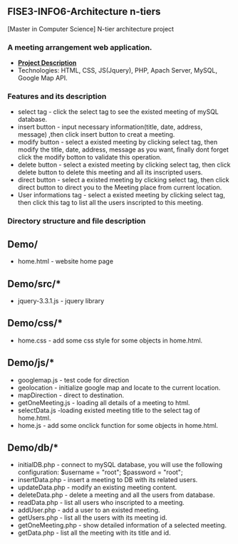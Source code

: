 ## FISE3-INFO6-Architecture n-tiers
[Master in Computer Science] N-tier architecture project

### A meeting arrangement web application.
* [**Project Description**](./docs/Sujet%20TD%20Architecture%202018-2019.pdf)
* Technologies: HTML, CSS, JS(Jquery), PHP, Apach Server, MySQL, Google Map API.

### Features and its description
* select tag - click the select tag to see the existed meeting of mySQL database.
* insert button - input necessary information(title, date, address, message) ,then click insert button to creat a meeting.
* modify button - select a existed meeting by clicking select tag, then modify the title, date, address, message as you want, finally dont forget click the modify botton to validate this operation.
* delete button - select a existed meeting by clicking select tag, then click delete button to delete this meeting and all its inscripted users.
* direct button - select a existed meeting by clicking select tag, then click direct button to direct you to the Meeting place from current location.
* User informations tag - select a existed meeting by clicking select tag, then click this tag to list all the users inscripted to this meeting.

### Directory structure and file description
## Demo/
* home.html - website home page

## Demo/src/*
* jquery-3.3.1.js - jquery library


## Demo/css/*
* home.css - add some css style for some objects in home.html.

## Demo/js/*
* googlemap.js - test code for direction 
* geolocation - initialize google map and locate to the current location.
* mapDirection - direct to destination.
* getOneMeeting.js - loading all details of a meeting to html.
* selectData.js -loading existed meeting title to the select tag of home.html.
* home.js - add some onclick function for some objects in home.html.

## Demo/db/*
* initialDB.php - connect to mySQL database, you will use the following configuration: $username = "root"; $password = "root";
* insertData.php - insert a meeting to DB with its related users.
* updateData.php - modify an existing meeting content. 
* deleteData.php - delete a meeting and all the users from database.
* readData.php - list all users who inscripted to a meeting.
* addUser.php - add a user to an existed meeting.
* getUsers.php - list all the users with its meeting id.
* getOneMeeting.php - show detailed information of a selected meeting.
* getData.php - list all the meeting with its title and id.

